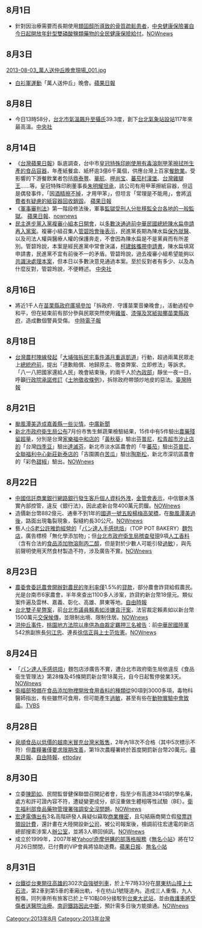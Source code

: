 <noinclude></noinclude>

## 8月1日

  - 針對因治療需要而長期使用[類固醇所導致的](https://zh.wikipedia.org/wiki/類固醇 "wikilink")[骨質疏鬆患者](https://zh.wikipedia.org/wiki/骨質疏鬆 "wikilink")，[中央健康保險署自今日起開放年針型雙磷酸鹽類藥物的](https://zh.wikipedia.org/wiki/中央健康保險署 "wikilink")[全民健康保險給付](../Page/全民健康保險.md "wikilink")。[NOWnews](http://www.nownews.com/2013/08/22/11661-2977511.htm)

## 8月3日

[2013-08-03_萬人送仲丘晚會現場_001.jpg](https://zh.wikipedia.org/wiki/File:2013-08-03_萬人送仲丘晚會現場_001.jpg "fig:2013-08-03_萬人送仲丘晚會現場_001.jpg")

  - [白衫軍運動](../Page/白衫軍運動.md "wikilink")「萬人送仲丘」晚會。[蘋果日報](http://www.appledaily.com.tw/realtimenews/article/politics/20130804/236443/)

## 8月8日

  - 今日13時58分，[台北市氣溫飆升至](https://zh.wikipedia.org/wiki/台北市 "wikilink")[攝氏](https://zh.wikipedia.org/wiki/攝氏 "wikilink")39.3度，創下[台北氣象站設站](https://zh.wikipedia.org/wiki/台北氣象站 "wikilink")117年來最高溫。[中央社](http://www.cna.com.tw/News/FirstNews/201308080033-1.aspx)

## 8月14日

  - 《[台灣蘋果日報](https://zh.wikipedia.org/wiki/台灣蘋果日報 "wikilink")》臥底調查，台中市[皇冠特殊印刷使用有毒溶劑](https://zh.wikipedia.org/wiki/皇冠特殊印刷 "wikilink")[甲苯擦拭所生產的食品容器](../Page/甲苯.md "wikilink")，年產紙餐盒、紙杯逾3億6千萬個，供應台灣上百家[餐飲業](https://zh.wikipedia.org/wiki/餐飲業 "wikilink")。受影響的下游餐飲業者包括[鼎泰豐](../Page/鼎泰豐.md "wikilink")、[華航](https://zh.wikipedia.org/wiki/華航 "wikilink")、[呷尚宝](https://zh.wikipedia.org/wiki/呷尚宝 "wikilink")、[蕃茄村漢堡](https://zh.wikipedia.org/wiki/蕃茄村漢堡 "wikilink")、[台灣雞腿王](https://zh.wikipedia.org/wiki/台灣雞腿王 "wikilink")……等。皇冠特殊印刷董事長[朱明耀坦承](https://zh.wikipedia.org/wiki/朱明耀 "wikilink")，該公司有用甲苯擦紙容器，但這是偶發事件，「因[酒精擦不掉](https://zh.wikipedia.org/wiki/酒精 "wikilink")，才用甲苯」，但坦言「常理是不能用」，會將[消費者有疑慮的紙容器回收銷毀](https://zh.wikipedia.org/wiki/消費者 "wikilink")。
    [蘋果日報](http://www.appledaily.com.tw/appledaily/article/headline/20130814/35220479/%E3%80%8A%E8%98%8B%E6%9E%9C%E3%80%8B%E8%87%A5%E5%BA%95%E8%B8%A2%E7%88%86%E6%AF%92%E9%A4%90%E7%9B%92%E6%B5%81%E5%B8%82%E9%9D%A2)
  - 《[軍事審判法](https://zh.wikipedia.org/wiki/s:軍事審判法 "wikilink")》第一階段修法後，軍事[監獄受刑人分批移監全台各地的一般監獄](../Page/監獄.md "wikilink")。
    [蘋果日報](http://www.appledaily.com.tw/realtimenews/article/local/20130815/242857/%E3%80%8A%E8%BB%8D%E5%AF%A9%E6%B3%95%E3%80%8B243%E5%90%8D%E8%BB%8D%E7%8A%AF%E5%A4%A7%E7%A7%BB%E7%9B%A3%E3%80%8010%EF%BC%9A50%E5%AE%8C%E6%88%90)、[nownews](http://www.nownews.com/2013/08/14/91-2974550.htmhttp://www.nownews.com/2013/08/14/91-2974550.htm)
  - [民主進步黨入黨複審小組本日開會](../Page/民主進步黨.md "wikilink")，以[多數決通過前](https://zh.wikipedia.org/wiki/多數決 "wikilink")[中華民國總統](../Page/中華民國總統.md "wikilink")[陳水扁申請再入黨案](https://zh.wikipedia.org/wiki/陳水扁 "wikilink")。複審小組召集人[管碧玲會後表示](../Page/管碧玲.md "wikilink")，民進黨長期為陳水扁[保外就醫](https://zh.wikipedia.org/wiki/保外就醫 "wikilink")、以及司法人權與醫療人權的保護奔走，不會因為陳水扁是不是黨員而有所差別。管碧玲說，本案是經民進黨中常會決議，[柯建銘攜帶申請書](../Page/柯建銘.md "wikilink")，陳水扁填寫申請書，民進黨不宜有前後不一的矛盾。管碧玲說，過去複審小組希望能夠以[共識決處理本案](https://zh.wikipedia.org/wiki/共識決 "wikilink")，但本日以多數決意見通過本案。至於反對者有多少、以及為什麼反對，管碧玲說，不便轉述。
    [中央社](http://www.cna.com.tw/News/FirstNews/201308140037-1.aspx)

## 8月16日

  - 將近1千人在[苗栗縣政府廣場參加](../Page/苗栗縣政府.md "wikilink")「拆政府．守護苗栗音樂晚會」，活動過程中和平，但在結束前有部分參與民眾突然使用[雞蛋](../Page/雞蛋.md "wikilink")、[漆彈及](../Page/漆彈.md "wikilink")[冥紙拋擲苗栗縣政府](https://zh.wikipedia.org/wiki/冥紙 "wikilink")，造成數個警員受傷。
    [中時電子報](https://web.archive.org/web/20131226071245/http://www.chinatimes.com/realtimenews/%E5%AE%88%E8%AD%B7%E6%99%9A%E6%9C%83%E6%9A%B4%E8%B5%B0-%E9%9B%9E%E6%B4%97%E8%8B%97%E6%A0%97%E7%B8%A3%E6%94%BF%E5%BA%9C-20130816004355-260401)

## 8月18日

  - [台灣農村陣線發起](../Page/台灣農村陣線.md "wikilink")「[大埔強拆民宅事件滿月重返](../Page/大埔事件.md "wikilink")[凱道](../Page/凱達格蘭大道.md "wikilink")」行動，超過兩萬民眾走上[總統府前](../Page/中華民國總統府.md "wikilink")，提出「道歉賠償、地歸原主、徹查弊案、立即修法」等訴求。「八一八把國家還給人民」晚會結束後，約兩千人於[內政部](https://zh.wikipedia.org/wiki/中華民國內政部 "wikilink")」靜坐一夜一日，呼籲[行政院承諾修訂](../Page/行政院.md "wikilink")《[土地徵收條例](https://zh.wikipedia.org/wiki/:s:土地徵收條例 "wikilink")》，拆除政府帶頭炒地皮的惡法。[臺灣時報](http://www.twtimes.com.tw/INDEX.PHP?page=news&nid=351328)

## 8月21日

  - [颱風潭美造成](https://zh.wikipedia.org/wiki/強烈熱帶風暴潭美_\(2013年\) "wikilink")[嘉義縣一些災情](../Page/嘉義縣.md "wikilink")。[中廣新聞](http://life.chinatimes.com/LifeContent/1413/20130821003018.html)
  - [新北市政府衛生局公布](https://zh.wikipedia.org/wiki/新北市政府衛生局 "wikilink")7月份市售生鮮蔬果檢驗結果，15件中有5件驗出[農藥殘留超量](https://zh.wikipedia.org/wiki/農藥 "wikilink")，分別是台灣[家樂福中和店的](../Page/家樂福.md "wikilink")「[黃秋葵](https://zh.wikipedia.org/wiki/黃秋葵 "wikilink")」驗出[芬普尼](../Page/芬普尼.md "wikilink")，[松青超市汐止店的](../Page/松青超市.md "wikilink")「台灣[四季豆](../Page/四季豆.md "wikilink")」驗出[達滅芬](https://zh.wikipedia.org/wiki/達滅芬 "wikilink")，新北市淡水區農會的「牛[蕃茄](https://zh.wikipedia.org/wiki/蕃茄 "wikilink")」驗出[芬普尼](../Page/芬普尼.md "wikilink")，[全聯福利中心新莊新泰店的](../Page/全聯福利中心.md "wikilink")「吉園圃白[苦瓜](../Page/苦瓜.md "wikilink")」驗出[陶斯松](https://zh.wikipedia.org/wiki/陶斯松 "wikilink")，新北市深坑區農會的「彩色[甜椒](https://zh.wikipedia.org/wiki/甜椒 "wikilink")」驗出。[NOWnews](http://www.nownews.com/2013/08/23/11867-2977784.htm)

## 8月22日

  - [中國信託商業銀行](../Page/中國信託商業銀行.md "wikilink")[網路銀行發生客戶個人資料外洩](../Page/網路銀行.md "wikilink")，[金管會表示](https://zh.wikipedia.org/wiki/金管會 "wikilink")，中信銀未落實內部控管，違反《銀行法》，因此處新台幣400萬元罰鍰。[NOWnews](http://www.nownews.com/2013/08/22/320-2977642.htm)
  - 造價新台幣882億元、通車不到1年的[國道一號](https://zh.wikipedia.org/wiki/國道一號 "wikilink")[五股楊梅高架橋](https://zh.wikipedia.org/wiki/五股楊梅高架橋 "wikilink")，在[颱風潭美過後](https://zh.wikipedia.org/wiki/颱風潭美_\(2013年\) "wikilink")，路面出現龜裂現象，裂縫約長30公尺。[NOWnews](http://www.nownews.com/2013/08/22/91-2977700.htm)
  - 藝人[小S老公](../Page/徐熙娣.md "wikilink")[許雅鈞經營的](https://zh.wikipedia.org/wiki/許雅鈞 "wikilink")「[パン達人手感烘焙](https://zh.wikipedia.org/wiki/パン達人手感烘焙 "wikilink")」（TOP
    POT
    BAKERY）[麵包店](https://zh.wikipedia.org/wiki/麵包店 "wikilink")，廣告標榜「無化學添加物」；但[台北市政府衛生局稽查發現](https://zh.wikipedia.org/wiki/台北市政府衛生局 "wikilink")9項[人工香料](https://zh.wikipedia.org/wiki/人工香料 "wikilink")（含有合法的[食品添加物](https://zh.wikipedia.org/wiki/食品添加物 "wikilink")[溶劑](https://zh.wikipedia.org/wiki/溶劑 "wikilink")[丙二醇](https://zh.wikipedia.org/wiki/丙二醇 "wikilink")，但是對於少數人可能引發[過敏](https://zh.wikipedia.org/wiki/過敏 "wikilink")），與先前聲明使用天然食材製造不符，涉及廣告不實。[NOWnews](http://www.nownews.com/2013/08/23/11867-2977937.htm)

## 8月23日

  - [農委會委託](https://zh.wikipedia.org/wiki/農委會 "wikilink")[農會開辦對](../Page/農會.md "wikilink")[農民的年利率僅](../Page/農民.md "wikilink")1.5%的[貸款](https://zh.wikipedia.org/wiki/貸款 "wikilink")，部分農會詐貸給假農民。光是台南市6家農會，半年來查出1100多人涉案，詐貸約新台幣18億元。類似案件遍及雲林、嘉義、彰化、高雄、屏東等地。[自由時報](https://web.archive.org/web/20130823125641/http://www.libertytimes.com.tw/2013/new/aug/23/today-so1.htm?Slots=So)
  - [台北雙子星弊案](https://zh.wikipedia.org/wiki/台北雙子星弊案 "wikilink")，前[台北市議員](https://zh.wikipedia.org/wiki/台北市議員 "wikilink")[賴素如涉嫌](../Page/賴素如.md "wikilink")[貪汙案](https://zh.wikipedia.org/wiki/貪汙 "wikilink")，法官裁定賴素如以新台幣1500萬元[交保候傳](https://zh.wikipedia.org/wiki/交保 "wikilink")，並限制出境、限制住居。[NOWnews](http://www.nownews.com/2013/08/23/138-2978162.htm)
  - [洪仲丘事件](../Page/洪仲丘事件.md "wikilink")，[桃園地方法院以](https://zh.wikipedia.org/wiki/桃園地方法院 "wikilink")[串供為由裁定](https://zh.wikipedia.org/wiki/串供 "wikilink")[羈押三名被告](../Page/羈押.md "wikilink")：前[中華民國陸軍](../Page/中華民國陸軍.md "wikilink")542旅副旅長[何江忠](https://zh.wikipedia.org/wiki/何江忠 "wikilink")、連長[徐信正與上士](https://zh.wikipedia.org/wiki/徐信正 "wikilink")[范佐憲](https://zh.wikipedia.org/wiki/范佐憲 "wikilink")。[NOWnews](http://www.nownews.com/2013/08/24/138-2978276.htm)

## 8月24日

  - 「[パン達人手感烘焙](https://zh.wikipedia.org/wiki/パン達人手感烘焙 "wikilink")」麵包店涉廣告不實，遭台北市政府衛生局依違反《食品衛生管理法》第28條及45條開罰新台幣18萬元，自今日起暫停營業3天。[NOWnews](http://www.nownews.com/2013/08/24/91-2978268.htm)
  - [衛福部預備在](https://zh.wikipedia.org/wiki/中華民國衛生福利部 "wikilink")[食品添加物裡開放食用](https://zh.wikipedia.org/wiki/食品添加物 "wikilink")[香料的種類從](https://zh.wikipedia.org/wiki/香料 "wikilink")90項到3000多項，毒物科醫師指出，有些雖然可食用，但可能產生[過敏](https://zh.wikipedia.org/wiki/過敏 "wikilink")，甚至有些在[動物實驗中會致](https://zh.wikipedia.org/wiki/動物實驗 "wikilink")[癌](../Page/癌.md "wikilink")。[TVBS](http://www.tvbs.com.tw/NEWS/NEWS_LIST.asp?no=shihwei820130824190720)

## 8月28日

  - [泉順食品以低價的越南米冒充台灣米販售](https://zh.wikipedia.org/wiki/泉順食品 "wikilink")，2年內18次不合格（其中5次標示不符）但[農糧署僅要求限期改善](https://zh.wikipedia.org/wiki/農糧署 "wikilink")，第19次農糧署終於首度開罰新台幣20萬元。[蘋果日報](http://www.appledaily.com.tw/appledaily/article/headline/20130828/35252979/%E5%B1%B1%E6%B0%B4%E7%B1%B3%E9%81%93%E6%AD%89%E7%8B%A1%E8%BE%AF%E7%94%A2%E5%9C%B0%E6%A8%99%E9%8C%AF)、[自由時報](https://web.archive.org/web/20130828130556/http://www.libertytimes.com.tw/2013/new/aug/28/today-life1.htm)、[ettoday](http://www.ettoday.net/news/20130828/262449.htm)

## 8月30日

  - 立委[陳節如](../Page/陳節如.md "wikilink")、民間監督健保聯盟召開記者會，指至少有高達3841項的學名藥，處方和許可證內容不符，遭疑變更成分，卻沒重做生體相等性試驗（BE）。[衛生福利部](https://zh.wikipedia.org/wiki/衛生福利部 "wikilink")[食品藥物管理署強調安全沒問題](https://zh.wikipedia.org/wiki/食品藥物管理署 "wikilink")。[NOWnews](http://www.nownews.com/2013/08/30/327-2980672.htm)
  - [宏達電傳出有](https://zh.wikipedia.org/wiki/宏達電 "wikilink")3名高階研發人員疑似竊取[商業機密](https://zh.wikipedia.org/wiki/商業機密 "wikilink")，且勾結廠商開立假[發票詐領設計費](https://zh.wikipedia.org/wiki/發票 "wikilink")，還計畫在大陸開設新[公司](../Page/公司.md "wikilink")，被公司報案後，檢調前往宏達電的新店總部搜索涉案人[辦公室](../Page/辦公室.md "wikilink")，並將3人帶回偵訊。[NOWnews](http://www.nownews.com/2013/08/30/320-2980731.htm)
  - 成立於1999年，2007年被[Yahoo\!奇摩併購的](https://zh.wikipedia.org/wiki/Yahoo!奇摩 "wikilink")[部落格服務](https://zh.wikipedia.org/wiki/部落格 "wikilink")《[無名小站](../Page/無名小站.md "wikilink")》將在12月26日關閉，已付費的VIP會員將協助退費。[蘋果日報](http://www.appledaily.com.tw/realtimenews/article/international/20130831/251715/%E4%B8%8D%E5%8F%AA%E7%84%A1%E5%90%8D%E5%B0%8F%E7%AB%99%E3%80%80%E4%B8%AD%E5%9C%8B%E9%9B%85%E8%99%8E%E4%B9%9F%E9%97%9C%E9%96%89%E5%A4%9A%E9%A0%85%E6%9C%8D%E5%8B%99)、[無名小站](http://www.wretch.cc/blog/WretchFAQ/13637135)

## 8月31日

  - [台鐵從](https://zh.wikipedia.org/wiki/台鐵 "wikilink")[台東開往](../Page/臺東車站.md "wikilink")[高雄的](https://zh.wikipedia.org/wiki/高雄車站 "wikilink")302次[自強號列車](../Page/自強號列車.md "wikilink")，於上午7時33分在[屏東](../Page/屏東縣.md "wikilink")[枋山撞上](https://zh.wikipedia.org/wiki/枋山鄉 "wikilink")[土石流](https://zh.wikipedia.org/wiki/土石流 "wikilink")，第2車到第5車的車廂出軌，卡在枋山1號隧道內。造成三人重傷，九人輕傷，同列車所有旅客已於上午10點08分接駁到[台東](../Page/臺東縣.md "wikilink")[大武站](../Page/大武車站.md "wikilink")，並由[救護車將受傷者送](../Page/救護車.md "wikilink")[醫院治療](../Page/醫院.md "wikilink")。[南迴鐵路因此中斷](https://zh.wikipedia.org/wiki/南迴鐵路 "wikilink")，預計需多日後方能搶通。[NOWnews](http://www.nownews.com/2013/08/31/91-2980866.htm)

[Category:2013年8月](https://zh.wikipedia.org/wiki/Category:2013年8月 "wikilink")
[Category:2013年台灣](https://zh.wikipedia.org/wiki/Category:2013年台灣 "wikilink")